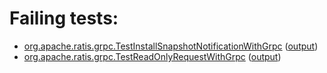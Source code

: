 # Failing tests: 

 * [org.apache.ratis.grpc.TestInstallSnapshotNotificationWithGrpc](ratis-test/org.apache.ratis.grpc.TestInstallSnapshotNotificationWithGrpc.txt) ([output](ratis-test/org.apache.ratis.grpc.TestInstallSnapshotNotificationWithGrpc-output.txt))
 * [org.apache.ratis.grpc.TestReadOnlyRequestWithGrpc](ratis-test/org.apache.ratis.grpc.TestReadOnlyRequestWithGrpc.txt) ([output](ratis-test/org.apache.ratis.grpc.TestReadOnlyRequestWithGrpc-output.txt))
